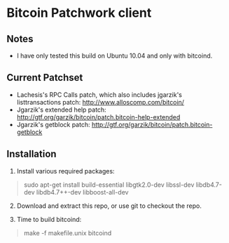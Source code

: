 Bitcoin Patchwork client
========================

Notes
-----

* I have only tested this build on Ubuntu 10.04 and only with bitcoind.

Current Patchset
----------------

* Lachesis's RPC Calls patch, which also includes jgarzik's listtransactions patch: http://www.alloscomp.com/bitcoin/
* Jgarzik's extended help patch: http://gtf.org/garzik/bitcoin/patch.bitcoin-help-extended
* Jgarzik's getblock patch: http://gtf.org/garzik/bitcoin/patch.bitcoin-getblock

Installation
------------

1. Install various required packages:
> sudo apt-get install build-essential libgtk2.0-dev libssl-dev libdb4.7-dev libdb4.7++-dev libboost-all-dev

2. Download and extract this repo, or use git to checkout the repo.

3. Time to build bitcoind:
> make -f makefile.unix bitcoind
